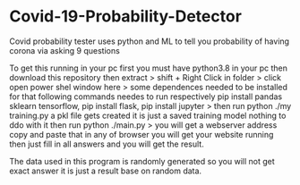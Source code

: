 # Covid-19-Probability-Detector
Covid probability tester uses python and ML to tell you probability of having corona via asking 9 questions

To get this running in your pc first you must have python3.8 in your pc then download this repository then extract > shift + Right Click in folder > click open power shel window here > some dependences needed to be installed for that following commands needes to run respectively pip install pandas sklearn tensorflow, pip install flask, pip install jupyter > then run python ./my training.py a pkl file gets created it is just a saved training model nothing to ddo with it then run python ./main.py > you will get a webserver address copy and paste that in any of browser you will get your website running then just fill in all answers and you will get the result.

The data used in this program is randomly generated so you will not get exact answer it is just a result base on random data.
